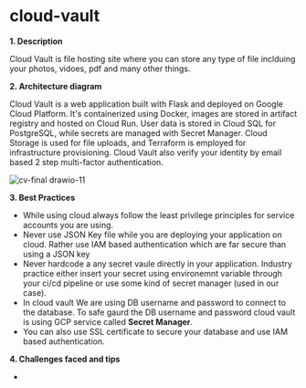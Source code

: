 # cloud-vault

<b>1. Description</b>

Cloud Vault is file hosting site where you can store any type of file inclduing your photos, vidoes, pdf and many other things. 

<b>2. Architecture diagram</b>  

Cloud Vault is a web application built with Flask and deployed on Google Cloud Platform. It's containerized using Docker, images are stored in artifact registry and hosted on Cloud Run. User data is stored in Cloud SQL for PostgreSQL, while secrets are managed with Secret Manager. Cloud Storage is used for file uploads, and Terraform is employed for infrastructure provisioning. Cloud Vault also verify your identity by email based 2 step multi-factor authentication.

![cv-final drawio-11](https://github.com/atharvjoshi34/cloud-vault/assets/109728276/e0ea34e3-c69d-44b9-8e11-56266e874716)

<b>3. Best Practices</b>

- While using cloud always follow the least privilege principles for service accounts you are using.
- Never use JSON Key file while you are deploying your application on cloud. Rather use IAM based authentication which are far secure than using a JSON key
- Never hardcode a any secret vaule directly in your application. Industry practice either insert your secret using environemnt variable through your ci/cd pipeline or use some kind of secret manager (used in our case).
- In cloud vault We are using DB username and password to connect to the database. To safe gaurd the DB username and password cloud vault is using GCP service called <b>Secret Manager</b>.
- You can also use SSL certificate to secure your database and use IAM based authentication.

<b>4. Challenges faced and tips</b>

-
